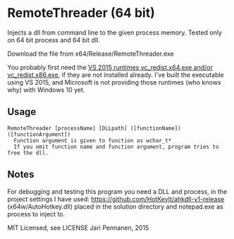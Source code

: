 
RemoteThreader (64 bit)
==========================

Injects a dll from command line to the given process memory. Tested only on 64 bit process and 64 bit dll.

Download the file from x64/Release/RemoteThreader.exe

You probably first need the [VS 2015 runtimes vc_redist.x64.exe and/or vc_redist.x86.exe](https://www.microsoft.com/en-us/download/details.aspx?id=48145), if they are not installed already. I've built the executable using VS 2015, and Microsoft is not providing those runtimes (who knows why) with Windows 10 yet.

Usage
---------

	RemoteThreader [processName] [DLLpath] ([functionName]) ([functionArgument])
	  Function argument is given to function as wchar_t*
	  If you omit function name and function argument, program tries to free the dll.
  

Notes
---------

For debugging and testing this program you need a DLL and process, in the project settings I have used: 
https://github.com/HotKeyIt/ahkdll-v1-release (x64w/AutoHotkey.dll) placed in the solution directory and notepad.exe as process to inject to.

MIT Licensed, see LICENSE
Jari Pennanen, 2015